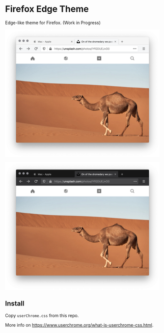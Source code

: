 # Firefox Edge Theme

Edge-like theme for Firefox. (Work in Progress)

![Screenshot Light](./screenshotLight.png)

![Screenshot Dark](./screenshotDark.png)

## Install

Copy `userChrome.css` from this repo.

More info on https://www.userchrome.org/what-is-userchrome-css.html.
